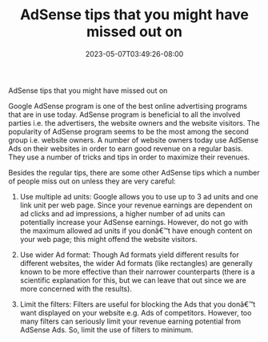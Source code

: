 ﻿---
title: "AdSense tips that you might have missed out on"
date: 2023-05-07T03:49:26-08:00
description: "AdsenseArticles Tips for Web Success"
featured_image: "/images/AdsenseArticles.jpg"
tags: ["AdsenseArticles"]
---

AdSense tips that you might have missed out on

Google AdSense program is one of the best online advertising programs that are in use today. AdSense program is beneficial to all the involved parties i.e. the advertisers, the website owners and the website visitors. The popularity of AdSense program seems to be the most among the second group i.e. website owners. A number of website owners today use AdSense Ads on their websites in order to earn good revenue on a regular basis. They use a number of tricks and tips in order to maximize their revenues. 

Besides the regular tips, there are some other AdSense tips which a number of people miss out on unless they are very careful: 

1.	Use multiple ad units: Google allows you to use up to 3 ad units and one link unit per web page. Since your revenue earnings are dependent on ad clicks and ad impressions, a higher number of ad units can potentially increase your AdSense earnings. However, do not go with the maximum allowed ad units if you donâ€™t have enough content on your web page; this might offend the website visitors.

2.	Use wider Ad format: Though Ad formats yield different results for different websites, the wider Ad formats (like rectangles) are generally known to be more effective than their narrower counterparts (there is a scientific explanation for this, but we can leave that out since we are more concerned with the results).

3.	Limit the filters: Filters are useful for blocking the Ads that you donâ€™t want displayed on your website e.g. Ads of competitors. However, too many filters can seriously limit your revenue earning potential from AdSense Ads. So, limit the use of filters to minimum. 
